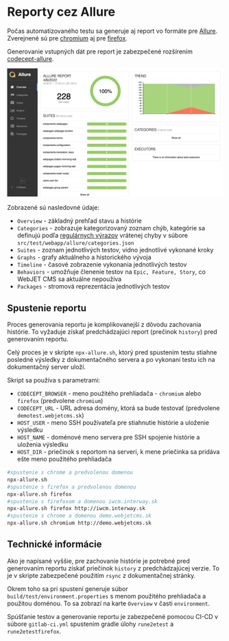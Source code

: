 # Reporty cez Allure

Počas automatizovaného testu sa generuje aj report vo formáte pre [Allure](https://docs.qameta.io/allure/). Zverejnené sú pre [chromium](http://docs.webjetcms.sk/allure/chromium/) aj pre [firefox](http://docs.webjetcms.sk/allure/firefox/).

Generovanie vstupných dát pre report je zabezpečené rozšírením [codecept-allure](https://codecept.io/plugins/).

![](allure-overview.png)

Zobrazené sú nasledovné údaje:

- ```Overview``` - základný prehľad stavu a histórie
- ```Categories``` - zobrazuje kategorizovaný zoznam chýb, kategórie sa definujú podľa [regulárnych výrazov](https://docs.qameta.io/allure/#_categories_2) vrátenej chyby v súbore ```src/test/webapp/allure/categories.json```
- ```Suites``` - zoznam jednotlivých testov, vidno jednotlivé vykonané kroky
- ```Graphs``` - grafy aktuálneho a historického vývoja
- ```Timeline``` - časové zobrazenie vykonania jednotlivých testov
- ```Behaviors``` - umožňuje členenie testov na ```Epic, Feature, Story```, co WebJET CMS sa aktuálne nepoužíva
- ```Packages``` - stromová reprezentácia jednotlivých testov

## Spustenie reportu

Proces generovania reportu je komplikovanejší z dôvodu zachovania histórie. To vyžaduje získať predchádzajúci report (prečinok ```history```) pred generovaním reportu.

Celý proces je v skripte ```npx-allure.sh```, ktorý pred spustením testu stiahne posledné výsledky z dokumentačného servera a po vykonaní testu ich na dokumentačný server uloží.

Skript sa používa s parametrami:

- ```CODECEPT_BROWSER``` - meno použitého prehliadača - ```chromium``` alebo ```firefox``` (predvolene ```chromium```)
- ```CODECEPT_URL``` - URL adresa domény, ktorá sa bude testovať (predvolene ```demotest.webjetcms.sk```)
- ```HOST_USER``` - meno SSH používateľa pre stiahnutie histórie a uloženie výsledku
- ```HOST_NAME``` - doménové meno servera pre SSH spojenie histórie a uloženia výsledku
- ```HOST_DIR``` - priečinok s reportom na serveri, k mene priečinka sa pridáva ešte meno použitého prehliadača

```sh
#spustenie s chrome a predvolenou domenou
npx-allure.sh
#spustenie s firefox a predvolenou domenou
npx-allure.sh firefox
#spustenie s firefoxom a domenou iwcm.interway.sk
npx-allure.sh firefox http://iwcm.interway.sk
#spustenie s chrome a domenou demo.webjetcms.sk
npx-allure.sh chromium http://demo.webjetcms.sk
```

## Technické informácie

Ako je napísané vyššie, pre zachovanie histórie je potrebné pred generovaním reportu získať priečinok ```history``` z predchádzajúcej verzie. To je v skripte zabezpečené použitím ```rsync``` z dokumentačnej stránky.

Okrem toho sa pri spustení generuje súbor ```build/test/environment.properties``` s menom použitého prehliadača a použitou doménou. To sa zobrazí na karte ```Overview``` v časti ```environment```.

Spúšťanie testov a generovanie reportu je zabezpečené pomocou CI-CD v súbore ```gitlab-ci.yml``` spustením gradle úlohy ```rune2etest``` a ```rune2etestfirefox```.